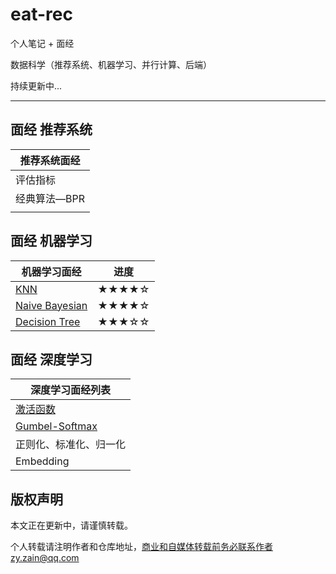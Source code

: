 # eat-rec
个人笔记 + 面经

数据科学（推荐系统、机器学习、并行计算、后端）

持续更新中...

------------------------------




## **面经   推荐系统**

| 推荐系统面经 |
| ------------ |
| 评估指标     |
| 经典算法—BPR |
|              |

## 面经   机器学习

| 机器学习面经                                                 | 进度  |
| ------------------------------------------------------------ | ----- |
| [KNN](https://github.com/ZainZhao/eat-rec/blob/master/machine%20learning/KNN-Interview.md) | ★★★★☆ |
| [Naive Bayesian](https://github.com/ZainZhao/eat-rec/blob/master/machine%20learning/Naive%20Bayesian-Interview.md) | ★★★★☆ |
| [Decision Tree](https://github.com/ZainZhao/eat-rec/blob/master/machine%20learning/Decision%20Tree-Interview.md) | ★★★☆☆ |

## 面经   深度学习

| 深度学习面经列表                                             |
| ------------------------------------------------------------ |
| [激活函数](https://github.com/ZainZhao/eat-rec/blob/master/deep%20learning/mind/%E6%BF%80%E6%B4%BB%E5%87%BD%E6%95%B0.xmind) |
| [Gumbel-Softmax](https://github.com/ZainZhao/eat-rec/blob/master/deep%20learning/mind/Gumbel-Softmax.xmind) |
| 正则化、标准化、归一化                                       |
| Embedding                                                    |



## 版权声明

本文正在更新中，请谨慎转载。

个人转载请注明作者和仓库地址，商业和自媒体转载前务必联系作者zy.zain@qq.com